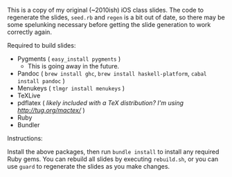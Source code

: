 This is a copy of my original (~2010ish) iOS class slides. The code to regenerate the slides, `seed.rb` and `regen` is a bit out of date, so there may be some spelunking necessary before getting the slide generation to work correctly again.

Required to build slides:

* Pygments ( `easy_install pygments` )
    * This is going away in the future.
* Pandoc ( `brew install ghc`, `brew install haskell-platform`, `cabal install pandoc` )
* Menukeys ( `tlmgr install menukeys` )
* TeXLive
* pdflatex ( _likely included with a TeX distribution? I'm using http://tug.org/mactex/_ )
* Ruby
* Bundler

Instructions:

Install the above packages, then run `bundle install` to install any required Ruby gems.  You can rebuild all slides by executing `rebuild.sh`, or you can use `guard` to regenerate the slides as you make changes.



